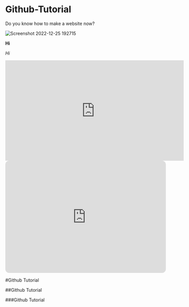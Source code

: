 # Github-Tutorial

Do you know how to make a website now?


![Screenshot 2022-12-25 192715](https://user-images.githubusercontent.com/122270718/212463458-da116722-c236-4cb4-b20b-c9c49460ab0e.jpg)

**Hi**

*Hi*

<iframe width="560" height="315" src="https://www.youtube.com/embed/w6n9cRU6F54" title="YouTube video player" frameborder="0" allow="accelerometer; autoplay; clipboard-write; encrypted-media; gyroscope; picture-in-picture; web-share" allowfullscreen></iframe>

<iframe style="border-radius:12px" src="https://open.spotify.com/embed/track/7gwo88n3Asm5Kg7UTdWeF5?utm_source=generator" width="100%" height="352" frameBorder="0" allowfullscreen="" allow="autoplay; clipboard-write; encrypted-media; fullscreen; picture-in-picture" loading="lazy"></iframe>

#Github Tutorial

##Github Tutorial

###Github Tutorial
